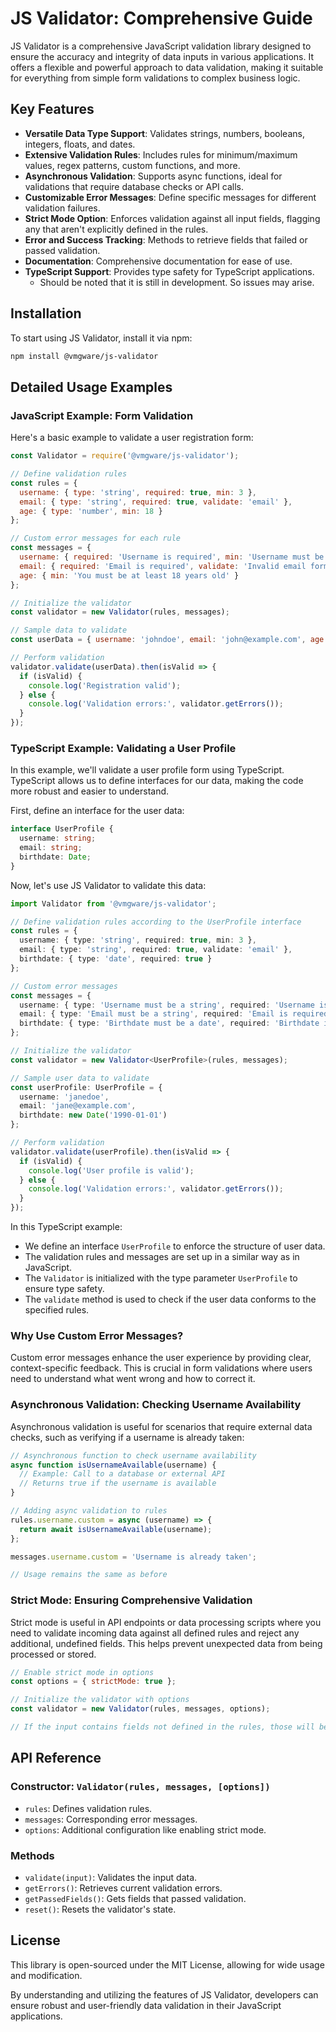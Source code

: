 # JS Validator: Comprehensive Guide

JS Validator is a comprehensive JavaScript validation library designed to ensure the accuracy and integrity of data inputs in various applications. It offers a flexible and powerful approach to data validation, making it suitable for everything from simple form validations to complex business logic.

## Key Features

- **Versatile Data Type Support**: Validates strings, numbers, booleans, integers, floats, and dates.
- **Extensive Validation Rules**: Includes rules for minimum/maximum values, regex patterns, custom functions, and more.
- **Asynchronous Validation**: Supports async functions, ideal for validations that require database checks or API calls.
- **Customizable Error Messages**: Define specific messages for different validation failures.
- **Strict Mode Option**: Enforces validation against all input fields, flagging any that aren't explicitly defined in the rules.
- **Error and Success Tracking**: Methods to retrieve fields that failed or passed validation.
- **Documentation**: Comprehensive documentation for ease of use.
- **TypeScript Support**: Provides type safety for TypeScript applications.
  - Should be noted that it is still in development. So issues may arise.

## Installation

To start using JS Validator, install it via npm:

```bash
npm install @vmgware/js-validator
```

## Detailed Usage Examples

### JavaScript Example: Form Validation

Here's a basic example to validate a user registration form:

```javascript
const Validator = require('@vmgware/js-validator');

// Define validation rules
const rules = {
  username: { type: 'string', required: true, min: 3 },
  email: { type: 'string', required: true, validate: 'email' },
  age: { type: 'number', min: 18 }
};

// Custom error messages for each rule
const messages = {
  username: { required: 'Username is required', min: 'Username must be at least 3 characters' },
  email: { required: 'Email is required', validate: 'Invalid email format' },
  age: { min: 'You must be at least 18 years old' }
};

// Initialize the validator
const validator = new Validator(rules, messages);

// Sample data to validate
const userData = { username: 'johndoe', email: 'john@example.com', age: 20 };

// Perform validation
validator.validate(userData).then(isValid => {
  if (isValid) {
    console.log('Registration valid');
  } else {
    console.log('Validation errors:', validator.getErrors());
  }
});
```

### TypeScript Example: Validating a User Profile

In this example, we'll validate a user profile form using TypeScript. TypeScript allows us to define interfaces for our data, making the code more robust and easier to understand.

First, define an interface for the user data:

```typescript
interface UserProfile {
  username: string;
  email: string;
  birthdate: Date;
}
```

Now, let's use JS Validator to validate this data:

```typescript
import Validator from '@vmgware/js-validator';

// Define validation rules according to the UserProfile interface
const rules = {
  username: { type: 'string', required: true, min: 3 },
  email: { type: 'string', required: true, validate: 'email' },
  birthdate: { type: 'date', required: true }
};

// Custom error messages
const messages = {
  username: { type: 'Username must be a string', required: 'Username is required', min: 'Username must be at least 3 characters' },
  email: { type: 'Email must be a string', required: 'Email is required', validate: 'Invalid email format' },
  birthdate: { type: 'Birthdate must be a date', required: 'Birthdate is required' }
};

// Initialize the validator
const validator = new Validator<UserProfile>(rules, messages);

// Sample user data to validate
const userProfile: UserProfile = {
  username: 'janedoe',
  email: 'jane@example.com',
  birthdate: new Date('1990-01-01')
};

// Perform validation
validator.validate(userProfile).then(isValid => {
  if (isValid) {
    console.log('User profile is valid');
  } else {
    console.log('Validation errors:', validator.getErrors());
  }
});
```

In this TypeScript example:

- We define an interface `UserProfile` to enforce the structure of user data.
- The validation rules and messages are set up in a similar way as in JavaScript.
- The `Validator` is initialized with the type parameter `UserProfile` to ensure type safety.
- The `validate` method is used to check if the user data conforms to the specified rules.

### Why Use Custom Error Messages?

Custom error messages enhance the user experience by providing clear, context-specific feedback. This is crucial in form validations where users need to understand what went wrong and how to correct it.

### Asynchronous Validation: Checking Username Availability

Asynchronous validation is useful for scenarios that require external data checks, such as verifying if a username is already taken:

```javascript
// Asynchronous function to check username availability
async function isUsernameAvailable(username) {
  // Example: Call to a database or external API
  // Returns true if the username is available
}

// Adding async validation to rules
rules.username.custom = async (username) => {
  return await isUsernameAvailable(username);
};

messages.username.custom = 'Username is already taken';

// Usage remains the same as before
```

### Strict Mode: Ensuring Comprehensive Validation

Strict mode is useful in API endpoints or data processing scripts where you need to validate incoming data against all defined rules and reject any additional, undefined fields. This helps prevent unexpected data from being processed or stored.

```javascript
// Enable strict mode in options
const options = { strictMode: true };

// Initialize the validator with options
const validator = new Validator(rules, messages, options);

// If the input contains fields not defined in the rules, those will be flagged as errors
```

## API Reference

### Constructor: `Validator(rules, messages, [options])`

- `rules`: Defines validation rules.
- `messages`: Corresponding error messages.
- `options`: Additional configuration like enabling strict mode.

### Methods

- `validate(input)`: Validates the input data.
- `getErrors()`: Retrieves current validation errors.
- `getPassedFields()`: Gets fields that passed validation.
- `reset()`: Resets the validator's state.

## License

This library is open-sourced under the MIT License, allowing for wide usage and modification.

By understanding and utilizing the features of JS Validator, developers can ensure robust and user-friendly data validation in their JavaScript applications.
